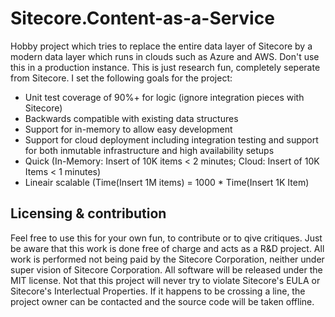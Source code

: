 # Sitecore.Content-as-a-Service
Hobby project which tries to replace the entire data layer of Sitecore by a modern data layer which runs in clouds such as Azure and AWS. Don't use this in a production instance. This is just research fun, completely seperate from Sitecore.
I set the following goals for the project:

* Unit test coverage of 90%+ for logic (ignore integration pieces with Sitecore)
* Backwards compatible with existing data structures
* Support for in-memory to allow easy development
* Support for cloud deployment including integration testing and support for both inmutable infrastructure and high availability setups
* Quick (In-Memory: Insert of 10K items < 2 minutes; Cloud: Insert of 10K Items < 1 minutes)
* Lineair scalable (Time(Insert 1M items) = 1000 * Time(Insert 1K Item)

## Licensing & contribution
Feel free to use this for your own fun, to contribute or to qive critiques. Just be aware that this work is done free of charge and acts as a R&D project. All work is performed not being paid by the Sitecore Corporation, neither under super vision of Sitecore Corporation. All software will be released under the MIT license. Not that this project will never try to violate Sitecore's EULA or Sitecore's Interlectual Properties. If it happens to be crossing a line, the project owner can be contacted and the source code will be taken offline.
